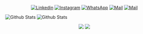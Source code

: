 <p align="center">
<a href="https://www.linkedin.com/in/raulpacheco2k"><img alt="Linkedin" src="https://img.shields.io/badge/LinkedIn-0077B5?style=for-the-badge&logo=linkedin&logoColor=white"></a>
<a href="https://www.instagram.com/raulpacheco2k"><img alt="Instagram" src="https://img.shields.io/badge/Instagram-E4405F?style=for-the-badge&logo=instagram&logoColor=white"></a>
<a href="https://api.whatsapp.com/send?phone=5548998210638"><img alt="WhatsApp" src="https://img.shields.io/badge/WhatsApp-25D366?style=for-the-badge&logo=whatsapp&logoColor=white"></a>
<a href="mailto:eu@raulpacheco.com.br"><img alt="Mail" src="https://img.shields.io/badge/Gmail-D14836?style=for-the-badge&logo=gmail&logoColor=white"></a>
<a href="mailto:eu@raulpacheco.com.br"><img alt="Mail" src="https://img.shields.io/badge/Gmail-D14836?style=for-the-badge&logo=gmail&logoColor=white"></a>
</p>

![Github Stats](https://github-readme-stats.vercel.app/api?username=raulpacheco2k&include_all_commits=true&count_private=true&hide_border=true&hide_rank=true&hide_title=true&theme=dark)
![Github Stats](https://github-readme-stats.vercel.app/api/wakatime?username=raulpacheco&hide_title=false&theme=dark&hide_border=true&line_height=30&hide_title=true&hide_progress=true)


<p align="center">
<a href=""><img src="https://img.shields.io/badge/PHP-777BB4?style=for-the-badge&logo=php&logoColor=white"></a>
<a href=""><img src="https://img.shields.io/badge/Python-3776AB?style=for-the-badge&logo=python&logoColor=white"></a>
</p>

